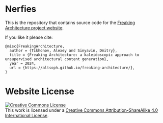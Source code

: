 # Nerfies

This is the repository that contains source code for the [Freaking Architecture project website](https://altsoph.github.io/freaking-architecture/).

If you like it please cite:
```
@misc{FreakingArchitecture,
  author = {Tikhonov, Alexey and Sinyavin, Dmitry},
  title = {Freaking Architecture: a kaleidoscopic approach to unsupervised architectural content generation},
  year = 2024,
  url = {https://altsoph.github.io/freaking-architecture/},
}
```

# Website License
<a rel="license" href="http://creativecommons.org/licenses/by-sa/4.0/"><img alt="Creative Commons License" style="border-width:0" src="https://i.creativecommons.org/l/by-sa/4.0/88x31.png" /></a><br />This work is licensed under a <a rel="license" href="http://creativecommons.org/licenses/by-sa/4.0/">Creative Commons Attribution-ShareAlike 4.0 International License</a>.
